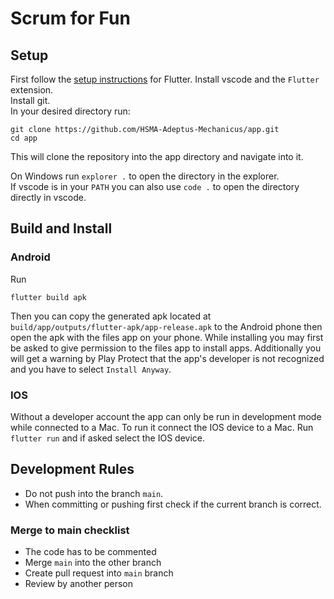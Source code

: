 # Scrum for Fun

## Setup
First follow the [setup instructions](https://docs.flutter.dev/get-started/install) for Flutter.
Install vscode and the `Flutter` extension.  
Install git.  
In your desired directory run:
```
git clone https://github.com/HSMA-Adeptus-Mechanicus/app.git
cd app
```
This will clone the repository into the app directory and navigate into it.

On Windows run `explorer .` to open the directory in the explorer.  
If vscode is in your `PATH` you can also use `code .` to open the directory directly in vscode.

## Build and Install
### Android
Run
```
flutter build apk
```
Then you can copy the generated apk located at `build/app/outputs/flutter-apk/app-release.apk` to the Android phone then open the apk with the files app on your phone.
While installing you may first be asked to give permission to the files app to install apps. Additionally you will get a warning by Play Protect that the app's developer is not recognized and you have to select `Install Anyway`.
### IOS
Without a developer account the app can only be run in development mode while connected to a Mac.
To run it connect the IOS device to a Mac. Run `flutter run` and if asked select the IOS device.

## Development Rules
- Do not push into the branch `main`.
- When committing or pushing first check if the current branch is correct.

### Merge to main checklist
- The code has to be commented
- Merge `main` into the other branch
- Create pull request into `main` branch
- Review by another person